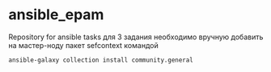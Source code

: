 # ansible_epam

Repository for ansible tasks
для 3 задания необходимо вручную добавить на мастер-ноду пакет sefcontext командой
```
ansible-galaxy collection install community.general
```